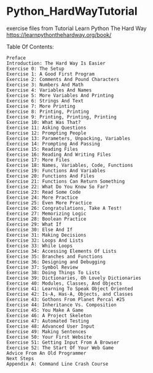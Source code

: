 # Python_HardWayTutorial

exercise files from Tutorial Learn Python The Hard Way
https://learnpythonthehardway.org/book/

Table Of Contents:

    Preface
    Introduction: The Hard Way Is Easier
    Exercise 0: The Setup
    Exercise 1: A Good First Program
    Exercise 2: Comments And Pound Characters
    Exercise 3: Numbers And Math
    Exercise 4: Variables And Names
    Exercise 5: More Variables And Printing
    Exercise 6: Strings And Text
    Exercise 7: More Printing
    Exercise 8: Printing, Printing
    Exercise 9: Printing, Printing, Printing
    Exercise 10: What Was That?
    Exercise 11: Asking Questions
    Exercise 12: Prompting People
    Exercise 13: Parameters, Unpacking, Variables
    Exercise 14: Prompting And Passing
    Exercise 15: Reading Files
    Exercise 16: Reading And Writing Files
    Exercise 17: More Files
    Exercise 18: Names, Variables, Code, Functions
    Exercise 19: Functions And Variables
    Exercise 20: Functions And Files
    Exercise 21: Functions Can Return Something
    Exercise 22: What Do You Know So Far?
    Exercise 23: Read Some Code
    Exercise 24: More Practice
    Exercise 25: Even More Practice
    Exercise 26: Congratulations, Take A Test!
    Exercise 27: Memorizing Logic
    Exercise 28: Boolean Practice
    Exercise 29: What If
    Exercise 30: Else And If
    Exercise 31: Making Decisions
    Exercise 32: Loops And Lists
    Exercise 33: While Loops
    Exercise 34: Accessing Elements Of Lists
    Exercise 35: Branches and Functions
    Exercise 36: Designing and Debugging
    Exercise 37: Symbol Review
    Exercise 38: Doing Things To Lists
    Exercise 39: Dictionaries, Oh Lovely Dictionaries
    Exercise 40: Modules, Classes, And Objects
    Exercise 41: Learning To Speak Object Oriented
    Exercise 42: Is-A, Has-A, Objects, and Classes
    Exercise 43: Gothons From Planet Percal #25
    Exercise 44: Inheritance Vs. Composition
    Exercise 45: You Make A Game
    Exercise 46: A Project Skeleton
    Exercise 47: Automated Testing
    Exercise 48: Advanced User Input
    Exercise 49: Making Sentences
    Exercise 50: Your First Website
    Exercise 51: Getting Input From A Browser
    Exercise 52: The Start Of Your Web Game
    Advice From An Old Programmer
    Next Steps
    Appendix A: Command Line Crash Course
